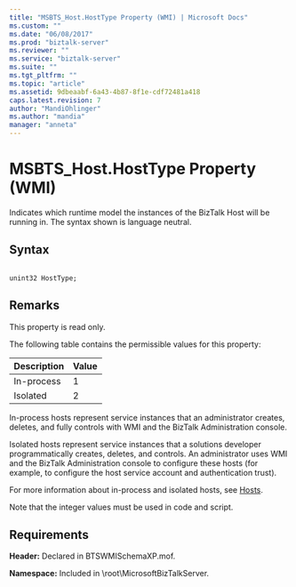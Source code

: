 ```yaml
---
title: "MSBTS_Host.HostType Property (WMI) | Microsoft Docs"
ms.custom: ""
ms.date: "06/08/2017"
ms.prod: "biztalk-server"
ms.reviewer: ""
ms.service: "biztalk-server"
ms.suite: ""
ms.tgt_pltfrm: ""
ms.topic: "article"
ms.assetid: 9dbeaabf-6a43-4b87-8f1e-cdf72481a418
caps.latest.revision: 7
author: "MandiOhlinger"
ms.author: "mandia"
manager: "anneta"
---
```

# MSBTS_Host.HostType Property (WMI)
Indicates which runtime model the instances of the BizTalk Host will be running in. The syntax shown is language neutral.  
  
## Syntax  
  
```  
  
unint32 HostType;  
```  
  
## Remarks  
 This property is read only.  
  
 The following table contains the permissible values for this property:  
  
|Description|Value|  
|-----------------|-----------|  
|In-process|1|  
|Isolated|2|  
  
 In-process hosts represent service instances that an administrator creates, deletes, and fully controls with WMI and the BizTalk Administration console.  
  
 Isolated hosts represent service instances that a solutions developer programmatically creates, deletes, and controls. An administrator uses WMI and the BizTalk Administration console to configure these hosts (for example, to configure the host service account and authentication trust).  
  
 For more information about in-process and isolated hosts, see [Hosts](../core/hosts.md).  
  
 Note that the integer values must be used in code and script.  
  
## Requirements  
 **Header:** Declared in BTSWMISchemaXP.mof.  
  
 **Namespace:** Included in \root\MicrosoftBizTalkServer.